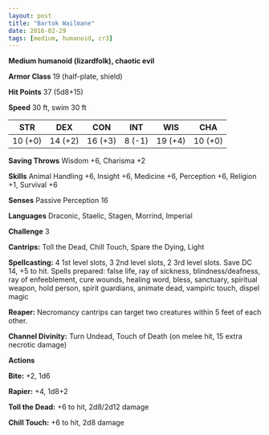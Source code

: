 ```yaml
---
layout: post
title: "Bartok Wailmane"
date: 2016-02-29
tags: [medium, humanoid, cr3]
---
```


**Medium humanoid (lizardfolk), chaotic evil**

**Armor Class** 19 (half-plate, shield)

**Hit Points** 37 (5d8+15)

**Speed** 30 ft, swim 30 ft

|   STR   |   DEX   |   CON   |   INT   |   WIS   |   CHA   |
|:-----:|:-----:|:-----:|:-----:|:-----:|:-----:|
| 10 (+0) | 14 (+2) | 16 (+3) | 8 (-1) | 19 (+4) | 10 (+0) |

**Saving Throws** Wisdom +6, Charisma +2

**Skills** Animal Handling +6, Insight +6, Medicine +6, Perception +6, Religion +1, Survival +6

**Senses** Passive Perception 16

**Languages** Draconic, Staelic, Stagen, Morrind, Imperial

**Challenge** 3

**Cantrips:** Toll the Dead, Chill Touch, Spare the Dying, Light

**Spellcasting:** 4 1st level slots, 3 2nd level slots, 2 3rd level slots. Save DC 14, +5 to hit. Spells prepared: false life, ray of sickness, blindness/deafness, ray of enfeeblement, cure wounds, healing word, bless, sanctuary, spiritual weapon, hold person, spirit guardians, animate dead, vampiric touch, dispel magic

**Reaper:** Necromancy cantrips can target two creatures within 5 feet of each other.

**Channel Divinity:** Turn Undead, Touch of Death (on melee hit, 15 extra necrotic damage)

**Actions** 

**Bite:** +2, 1d6

**Rapier:** +4, 1d8+2

**Toll the Dead:** +6 to hit, 2d8/2d12 damage

**Chill Touch:** +6 to hit, 2d8 damage